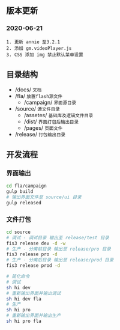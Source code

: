 ## 版本更新
### 2020-06-21 
    1. 更新 annie 至3.2.1
    2. 添加 gm.videoPlayer.js 
    3. CSS 添加 img 禁止默认菜单设置

## 目录结构
- /docs/ `文档`
- /fla/ `放置flash源文件`
    - /campaign/ `界面源目录`
- /source/ `源文件目录`
    - /assetes/ `基础库及逻辑文件目录`
    - /dist/ `界面打包后输出目录`
    - /pages/ `页面文件`
- /release/ `打包输出目录`

## 开发流程
### 界面输出
``` sh
cd fla/campaign
gulp build
# 输出界面文件至 source/ui 目录
gulp released
```

### 文件打包
```sh
cd source
# 调试 - 调试目录 输出至 release/test 目录
fis3 release dev -d -w
# 生产 - 分离前目录 输出至 release/pro 目录
fis3 release pro -d 
# 生产 - 分离后目录 输出至 release/prod 目录
fis3 release prod -d

# 简化命令
# 调试
sh hi dev
# 重新输出界面并输出调试
sh hi dev fla
# 生产
sh hi pro 
# 重新输出界面并输出生产
sh hi pro fla
```